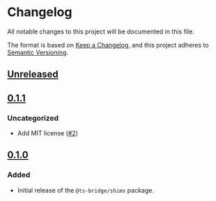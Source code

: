 # Changelog

All notable changes to this project will be documented in this file.

The format is based on [Keep a Changelog](https://keepachangelog.com/en/1.0.0/),
and this project adheres to [Semantic Versioning](https://semver.org/spec/v2.0.0.html).

## [Unreleased]

## [0.1.1]

### Uncategorized

- Add MIT license ([#2](https://github.com/ts-bridge/ts-bridge/pull/2))

## [0.1.0]

### Added

- Initial release of the `@ts-bridge/shims` package.

[Unreleased]: https://github.com/ts-bridge/ts-bridge/compare/@ts-bridge/shims@0.1.1...HEAD
[0.1.1]: https://github.com/ts-bridge/ts-bridge/compare/@ts-bridge/shims@0.1.0...@ts-bridge/shims@0.1.1
[0.1.0]: https://github.com/ts-bridge/ts-bridge/releases/tag/@ts-bridge/shims@0.1.0
